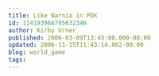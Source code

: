 ```yaml
---
title: Like Narnia in PDX
id: 114193966795632346
author: Kirby Urner
published: 2006-03-09T13:45:00.000-08:00
updated: 2006-11-15T11:43:14.062-08:00
blog: world_game
tags: 
---
```


